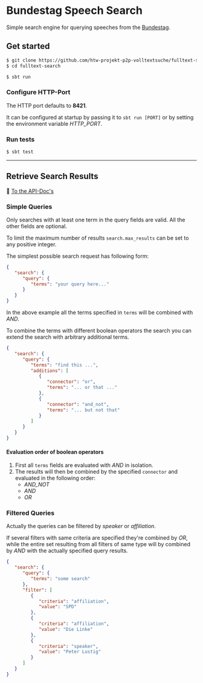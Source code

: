 # Bundestag Speech Search

Simple search engine for querying speeches from the [Bundestag](https://www.bundestag.de/).

## Get started

```bash
$ git clone https://github.com/htw-projekt-p2p-volltextsuche/fulltext-search
$ cd fulltext-search

$ sbt run
```

### Configure HTTP-Port

The HTTP port defaults to **8421**.

It can be configured at startup by passing it to `sbt run [PORT]`
or by setting the environment variable *HTTP_PORT*.

### Run tests

```bash
$ sbt test
```

----

## Retrieve Search Results

📁 [To the API-Doc's](http://link-to-api-docs.TODO)

### Simple Queries

Only searches with at least one term in the query fields are valid. All the other fields are optional.

To limit the maximum number of results `search.max_results` can be set to any positive integer.

The simplest possible search request has following form:

```json
{
   "search": {
      "query": {
         "terms": "your query here..."
      }
   }
}
 ```

In the above example all the terms specified in `terms` will be combined with *AND*.

To combine the terms with different boolean operators the search you can extend the search with arbitrary additional
terms.

```json
{
   "search": {
      "query": {
         "terms": "find this ...",
         "additions": [
            {
               "connector": "or",
               "terms": "... or that ..."
            },
            {
               "connector": "and_not",
               "terms": "... but not that"
            }
         ]
      }
   }
}
 ```

#### Evaluation order of boolean operators

1. First all `terms` fields are evaluated with *AND* in isolation.
1. The results will then be combined by the specified `connector` and evaluated in the following order:
   * *AND_NOT*
   * *AND*
   * *OR*

### Filtered Queries

Actually the queries can be filtered by *speaker* or *affiliation*.

If several filters with same criteria are specified they're combined by *OR*, while the entire set resulting from all
filters of same type will by combined by *AND* with the actually specified query results.

```json
{
   "search": {
      "query": {
         "terms": "some search"
      },
      "filter": [
         {
            "criteria": "affiliation",
            "value": "SPD"
         },
         {
            "criteria": "affiliation",
            "value": "Die Linke"
         },
         {
            "criteria": "speaker",
            "value": "Peter Lustig"
         }
      ]
   }
}
 ```
